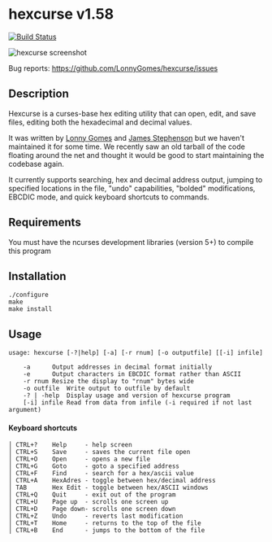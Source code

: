 hexcurse v1.58
=====================================
[![Build Status](https://travis-ci.org/LonnyGomes/hexcurse.svg?branch=master)](https://travis-ci.org/LonnyGomes/hexcurse)

![hexcurse screenshot](http://lonnygomes.github.io/screenshots/hexcurse2-ss.jpg)

Bug reports: https://github.com/LonnyGomes/hexcurse/issues


Description
-----------
Hexcurse is a curses-base hex editing utility that can open, edit, and save files, editing both the hexadecimal and decimal values.

It was written by [Lonny Gomes](https://twitter.com/lonnygomes) and [James Stephenson](https://plus.google.com/u/0/103174459258175070784/about) but we haven't maintained it for some time. We recently saw an old tarball of the code floating around the net and thought it would be good to start maintaining the codebase again.

It currently supports searching, hex and decimal address output, jumping to specified locations in the file, "undo" capabilities, "bolded" modifications, EBCDIC mode, and quick keyboard shortcuts to commands.


Requirements
------------
You must have the ncurses development libraries (version 5+) to compile this program


Installation
------------

    ./configure
    make
    make install

Usage
-----

    usage: hexcurse [-?|help] [-a] [-r rnum] [-o outputfile] [[-i] infile]

        -a      Output addresses in decimal format initially
        -e      Output characters in EBCDIC format rather than ASCII
        -r rnum Resize the display to "rnum" bytes wide
        -o outfile  Write output to outfile by default
        -? | -help  Display usage and version of hexcurse program
        [-i] infile Read from data from infile (-i required if not last argument)

#### Keyboard shortcuts

```
│ CTRL+?    Help     - help screen
│ CTRL+S    Save     - saves the current file open
│ CTRL+O    Open     - opens a new file
│ CTRL+G    Goto     - goto a specified address
│ CTRL+F    Find     - search for a hex/ascii value
│ CTRL+A    HexAdres - toggle between hex/decimal address
│ TAB       Hex Edit - toggle between hex/ASCII windows
│ CTRL+Q    Quit     - exit out of the program
│ CTRL+U    Page up  - scrolls one screen up
│ CTRL+D    Page down- scrolls one screen down
│ CTRL+Z    Undo     - reverts last modification
│ CTRL+T    Home     - returns to the top of the file
│ CTRL+B    End      - jumps to the bottom of the file
```

